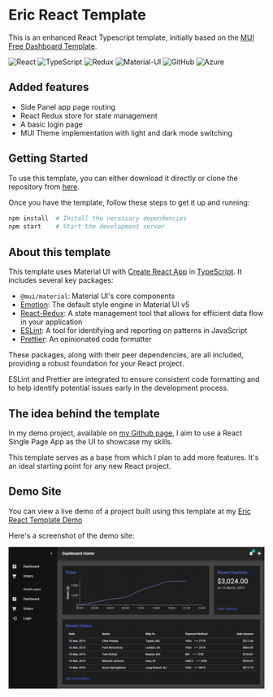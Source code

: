 # Eric React Template
This is an enhanced React Typescript template, initially based on the [MUI Free Dashboard Template](https://github.com/mui/material-ui/tree/v5.15.12/docs/data/material/getting-started/templates/dashboard). 

![React](https://img.shields.io/badge/-React-61DAFB?logo=react&logoColor=white&style=flat)
![TypeScript](https://img.shields.io/badge/-TypeScript-007ACC?logo=typescript&logoColor=white&style=flat)
![Redux](https://img.shields.io/badge/-Redux-764ABC?logo=redux&logoColor=white&style=flat)
![Material-UI](https://img.shields.io/badge/-Material--UI-0081CB?logo=material-ui&logoColor=white&style=flat)
![GitHub](https://img.shields.io/badge/-GitHub-181717?logo=github&logoColor=white)
![Azure](https://img.shields.io/badge/-Azure-0089D6?logo=microsoft-azure&logoColor=white)

## Added features

- Side Panel app page routing
- React Redux store for state management
- A basic login page
- MUI Theme implementation with light and dark mode switching

## Getting Started

To use this template, you can either download it directly or clone the repository from [here](https://github.com/onlineeric/eric-react-template.git).

Once you have the template, follow these steps to get it up and running:

```bash
npm install  # Install the necessary dependencies
npm start    # Start the development server
```

## About this template

This template uses Material UI with [Create React App](https://github.com/facebookincubator/create-react-app) in [TypeScript](https://github.com/Microsoft/TypeScript). It includes several key packages:

- `@mui/material`: Material UI's core components
- [Emotion](https://emotion.sh/docs/introduction): The default style engine in Material UI v5
- [React-Redux](https://react-redux.js.org/): A state management tool that allows for efficient data flow in your application
- [ESLint](https://eslint.org/): A tool for identifying and reporting on patterns in JavaScript
- [Prettier](https://prettier.io/): An opinionated code formatter

These packages, along with their peer dependencies, are all included, providing a robust foundation for your React project.

ESLint and Prettier are integrated to ensure consistent code formatting and to help identify potential issues early in the development process.

## The idea behind the template
In my demo project, available on [my Github page](https://github.com/onlineeric), I aim to use a React Single Page App as the UI to showcase my skills.

This template serves as a base from which I plan to add more features. It's an ideal starting point for any new React project.

## Demo Site

You can view a live demo of a project built using this template at my [Eric React Template Demo](https://proud-ground-0f99e0a00.5.azurestaticapps.net/)

Here's a screenshot of the demo site:

![Demo Site Screenshot](public/Eric%20React%20Template%20-%20screenshot.png)